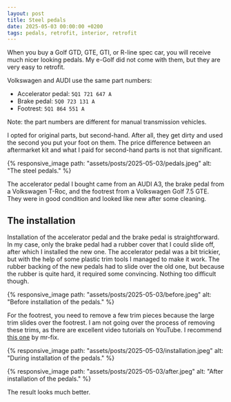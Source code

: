 ```yaml
---
layout: post
title: Steel pedals
date: 2025-05-03 00:00:00 +0200
tags: pedals, retrofit, interior, retrofit
---
```

When you buy a Golf GTD, GTE, GTI, or R-line spec car, you will receive much
nicer looking pedals. My e-Golf did not come with them, but they are very easy
to retrofit.

Volkswagen and AUDI use the same part numbers:

* Accelerator pedal: `5Q1 721 647 A`
* Brake pedal: `5Q0 723 131 A`
* Footrest: `5Q1 864 551 A`

Note: the part numbers are different for manual transmission vehicles.

I opted for original parts, but second-hand. After all, they get dirty and
used the second you put your foot on them. The price difference between an
aftermarket kit and what I paid for second-hand parts is not that significant.

{% responsive_image path: "assets/posts/2025-05-03/pedals.jpeg" alt: "The steel pedals." %}

The accelerator pedal I bought came from an AUDI A3, the brake pedal from a
Volkswagen T-Roc, and the footrest from a Volkswagen Golf 7.5 GTE. They were
in good condition and looked like new after some cleaning.

## The installation

Installation of the accelerator pedal and the brake pedal is straightforward.
In my case, only the brake pedal had a rubber cover that I could slide off,
after which I installed the new one. The accelerator pedal was a bit trickier,
but with the help of some plastic trim tools I managed to make it work. The
rubber backing of the new pedals had to slide over the old one, but because
the rubber is quite hard, it required some convincing. Nothing too difficult
though.

{% responsive_image path: "assets/posts/2025-05-03/before.jpeg" alt: "Before installation of the pedals." %}

For the footrest, you need to remove a few trim pieces because the large trim
slides over the footrest. I am not going over the process of removing these
trims, as there are excellent video tutorials on YouTube. I recommend
[this one][1] by mr-fix.

{% responsive_image path: "assets/posts/2025-05-03/installation.jpeg" alt: "During installation of the pedals." %}

{% responsive_image path: "assets/posts/2025-05-03/after.jpeg" alt: "After installation of the pedals." %}

The result looks much better.

[1]: https://www.youtube.com/watch?v=O77wrH7GyfA
